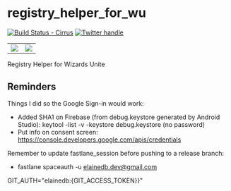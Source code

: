 # registry_helper_for_wu

[![Build Status - Cirrus][]][Build status]
[![Twitter handle][]][Twitter badge]
<table>
    <tr>
        <td style="border: none;">
            <a href="https://play.google.com/store/apps/details?id=elainedb.dev.registry_helper_for_wu">
                <img src="https://firebasestorage.googleapis.com/v0/b/wu-registry-helper.appspot.com/o/en_get.png?alt=media&token=0892e968-171a-4390-82b4-9820578b23db">
            </a>
        </td>
        <td style="border: none;">
            <a href="https://testflight.apple.com/join/lQjFo3iR">
                <img src="https://firebasestorage.googleapis.com/v0/b/wu-registry-helper.appspot.com/o/testflight-download.png?alt=media&token=15efb745-e795-4e5b-9d1d-21f923f8ab36">
            </a>
        </td>
    </tr>
<tr>
</table>

Registry Helper for Wizards Unite

## Reminders

Things I did so the Google Sign-in would work:
- Added SHA1 on Firebase (from debug.keystore generated by Android Studio): keytool -list -v -keystore debug.keystore (no password)
- Put info on consent screen: https://console.developers.google.com/apis/credentials

Remember to update fastlane_session before pushing to a release branch:
- fastlane spaceauth -u elainedb.dev@gmail.com

GIT_AUTH="elainedb:{GIT_ACCESS_TOKEN}}"

[Build Status - Cirrus]: https://api.cirrus-ci.com/github/elainedb/flutter_registry-helper-for-wizards-unite.svg
[Build status]: https://cirrus-ci.com/github/elainedb/flutter_registry-helper-for-wizards-unite
[Twitter handle]: https://img.shields.io/twitter/follow/elainedbatista.svg?style=social&label=Follow
[Twitter badge]: https://twitter.com/intent/follow?screen_name=elainedbatista

